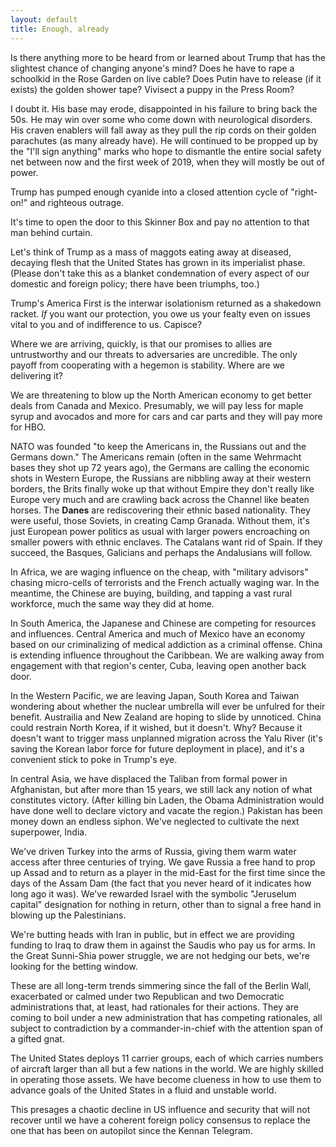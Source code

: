 ```yaml
---
layout: default
title: Enough, already
---
```


Is there anything more to be heard from or learned about Trump that has the slightest chance of changing anyone's mind? Does he have to rape a schoolkid in the Rose Garden on live cable? Does Putin have to release (if it exists) the golden shower tape? Vivisect a puppy in the Press Room?

I doubt it. His base may erode, disappointed in his failure to bring back the 50s. He may win over some who come down with neurological disorders. His craven enablers will fall away as they pull the rip cords on their golden parachutes (as many already have). He will continued to be propped up by the "I'll sign anything" marks who hope to dismantle the entire social safety net between now and the first week of 2019, when they will mostly be out of power.

Trump has pumped enough cyanide into a closed attention cycle of "right-on!" and righteous outrage.

It's time to open the door to this Skinner Box and pay no attention to that man behind curtain.

Let's think of Trump as a mass of maggots eating away at diseased, decaying flesh that the United States has grown in its imperialist phase. (Please don't take this as a blanket condemnation of every aspect of our domestic and foreign policy; there have been triumphs, too.)

Trump's America First is the interwar isolationism returned as a shakedown racket. *If* you want our protection, you owe us your fealty even on issues vital to you and of indifference to us. Capisce?

Where we are arriving, quickly, is that our promises to allies are untrustworthy and our threats to adversaries are uncredible. The only payoff from cooperating with a hegemon is stability. Where are we delivering it?

We are threatening to blow up the North American economy to get better deals from Canada and Mexico. Presumably, we will pay less for maple syrup and avocados and more for cars and car parts and they will pay more for HBO.

NATO was founded "to keep the Americans in, the Russians out and the Germans down." The Americans remain (often in the same Wehrmacht bases they shot up 72 years ago), the Germans are calling the economic shots in Western Europe, the Russians are nibbling away at their western borders, the Brits finally woke up that without Empire they don't really like Europe very much and are crawling back across the Channel like beaten horses. The **Danes** are rediscovering their ethnic based nationality. They were useful, those Soviets, in creating Camp Granada. Without them, it's just European power politics as usual with larger powers encroaching on smaller powers with ethnic enclaves. The Catalans want rid of Spain. If they succeed, the Basques, Galicians and perhaps the Andalusians will follow.

In Africa, we are waging influence on the cheap, with "military advisors" chasing micro-cells of terrorists and the French actually waging war. In the meantime, the Chinese are buying, building, and tapping a vast rural workforce, much the same way they did at home.

In South America, the Japanese and Chinese are competing for resources and influences. Central America and much of Mexico have an economy based on our criminalizing of medical addiction as a criminal offense. China is extending influence throughout the Caribbean. We are walking away from engagement with that region's center, Cuba, leaving open another back door.

In the Western Pacific, we are leaving Japan, South Korea and Taiwan wondering about whether the nuclear umbrella will ever be unfulred for their benefit. Austrailia and New Zealand are hoping to slide by unnoticed. China could restrain North Korea, if it wished, but it doesn't. Why?  Because it doesn't want to trigger mass unplanned migration across the Yalu River (it's saving the Korean labor force for future deployment in place), and it's a convenient stick to poke in Trump's eye.

In central Asia, we have displaced the Taliban from formal power in Afghanistan, but after more than 15 years, we still lack any notion of what constitutes victory. (After killing bin Laden, the Obama Administration would have done well to declare victory and vacate the region.) Pakistan has been money down an endless siphon. We've neglected to cultivate the next superpower, India.

We've driven Turkey into the arms of Russia, giving them warm water access after three centuries of trying. We gave Russia a free hand to prop up Assad and to return as a player in the mid-East for the first time since the days of the Assam Dam (the fact that you never heard of it indicates how long ago it was). We've rewarded Israel with the symbolic "Jeruselum capital" designation for nothing in return, other than to signal a free hand in blowing up the Palestinians. 

We're butting heads with Iran in public, but in effect we are providing funding to Iraq to draw them in against the Saudis who pay us for arms. In the Great Sunni-Shia power struggle, we are not hedging our bets, we're looking for the betting window.

These are all long-term trends simmering since the fall of the Berlin Wall, exacerbated or calmed under two Republican and two Democratic administrations that, at least, had rationales for their actions. They are coming to boil under a new administration that has competing rationales, all subject to contradiction by a commander-in-chief with the attention span of a gifted gnat.

The United States deploys 11 carrier groups, each of which carries numbers of aircraft larger than all but a few nations in the world. We are highly skilled in operating those assets. We have become clueness in how to use them to advance goals of the United States in a fluid and unstable world.

This presages a chaotic decline in US influence and security that will not recover until we have a coherent foreign policy consensus to replace the one that has been on autopilot since the Kennan Telegram.
